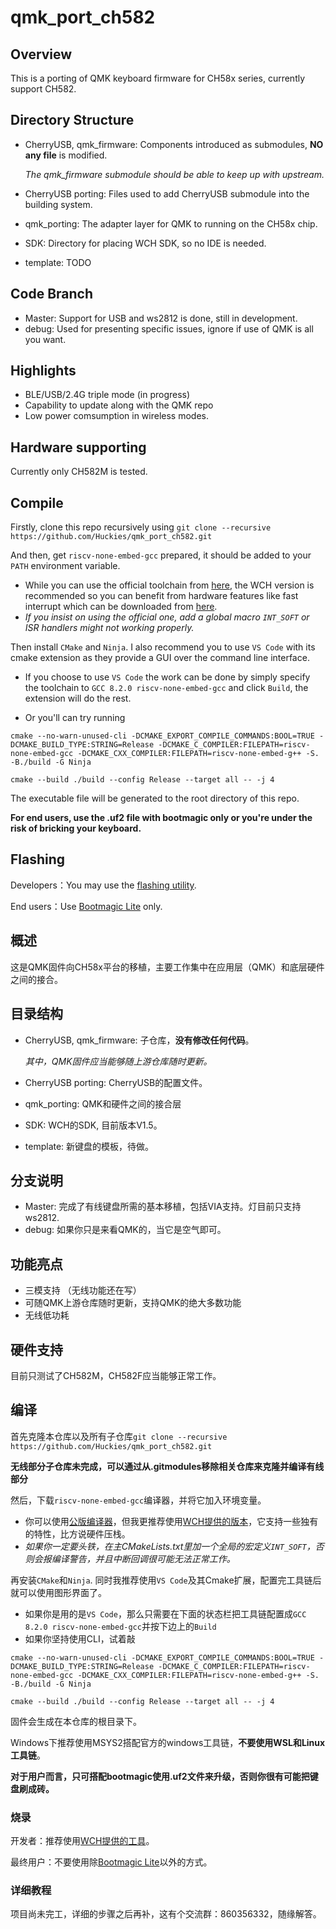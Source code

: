 # qmk_port_ch582

## Overview

This is a porting of QMK keyboard firmware for CH58x series, currently support CH582.

## Directory Structure

- CherryUSB, qmk_firmware: Components introduced as submodules, **NO any file** is modified. 

  *The qmk_firmware submodule should be able to keep up with upstream.*
- CherryUSB porting: Files used to add CherryUSB submodule into the building system.
- qmk_porting: The adapter layer for QMK to running on the CH58x chip.
- SDK: Directory for placing WCH SDK, so no IDE is needed.
- template: TODO

## Code Branch

- Master: Support for USB and ws2812 is done, still in development.
- debug: Used for presenting specific issues, ignore if use of QMK is all you want.

## Highlights

- BLE/USB/2.4G triple mode (in progress)
- Capability to update along with the QMK repo
- Low power comsumption in wireless modes.

## Hardware supporting

Currently only CH582M is tested.

## Compile

Firstly, clone this repo recursively using `git clone --recursive https://github.com/Huckies/qmk_port_ch582.git`

And then, get `riscv-none-embed-gcc` prepared, it should be added to your `PATH` environment variable. 

- While you can use the official toolchain from [here](https://xpack.github.io/blog/2019/07/31/riscv-none-embed-gcc-v8-2-0-3-1-released), the WCH version is recommended so you can benefit from hardware features like fast interrupt which can be downloaded from [here](http://www.mounriver.com/download).
- *If you insist on using the official one, add a global macro `INT_SOFT` or ISR handlers might not working properly.*

Then install `CMake` and `Ninja`. I also recommend you to use `VS Code` with its cmake extension as they provide a GUI over the command line interface.

- If you choose to use `VS Code` the work can be done by simply specify the toolchain to `GCC 8.2.0 riscv-none-embed-gcc` and click `Build`, the extension will do the rest.

- Or you'll can try running

``` 
cmake --no-warn-unused-cli -DCMAKE_EXPORT_COMPILE_COMMANDS:BOOL=TRUE -DCMAKE_BUILD_TYPE:STRING=Release -DCMAKE_C_COMPILER:FILEPATH=riscv-none-embed-gcc -DCMAKE_CXX_COMPILER:FILEPATH=riscv-none-embed-g++ -S. -B./build -G Ninja

cmake --build ./build --config Release --target all -- -j 4
```

The executable file will be generated to the root directory of this repo.

**For end users, use the .uf2 file with bootmagic only or you're under the risk of bricking your keyboard.**

## Flashing

Developers：You may use the [flashing utility](http://www.wch.cn/downloads/WCHISPTool_Setup_exe.html).

End users：Use [Bootmagic Lite](https://docs.qmk.fm/#/feature_bootmagic?id=bootmagic-lite) only.

## 概述

这是QMK固件向CH58x平台的移植，主要工作集中在应用层（QMK）和底层硬件之间的接合。

## 目录结构

- CherryUSB, qmk_firmware: 子仓库，**没有修改任何代码**。

  *其中，QMK固件应当能够随上游仓库随时更新。*
- CherryUSB porting: CherryUSB的配置文件。
- qmk_porting: QMK和硬件之间的接合层
- SDK: WCH的SDK, 目前版本V1.5。
- template: 新键盘的模板，待做。

## 分支说明

- Master: 完成了有线键盘所需的基本移植，包括VIA支持。灯目前只支持ws2812.
- debug: 如果你只是来看QMK的，当它是空气即可。

## 功能亮点

- 三模支持 （无线功能还在写）
- 可随QMK上游仓库随时更新，支持QMK的绝大多数功能
- 无线低功耗

## 硬件支持

目前只测试了CH582M，CH582F应当能够正常工作。

## 编译

首先克隆本仓库以及所有子仓库`git clone --recursive https://github.com/Huckies/qmk_port_ch582.git`

**无线部分子仓库未完成，可以通过从.gitmodules移除相关仓库来克隆并编译有线部分**

然后，下载`riscv-none-embed-gcc`编译器，并将它加入环境变量。
- 你可以使用[公版编译器](https://xpack.github.io/blog/2019/07/31/riscv-none-embed-gcc-v8-2-0-3-1-released)，但我更推荐使用[WCH提供的版本](http://www.mounriver.com/download)，它支持一些独有的特性，比方说硬件压栈。
- *如果你一定要头铁，在主CMakeLists.txt里加一个全局的宏定义`INT_SOFT`，否则会报编译警告，并且中断回调很可能无法正常工作。*

再安装`CMake`和`Ninja`. 同时我推荐使用`VS Code`及其Cmake扩展，配置完工具链后就可以使用图形界面了。
- 如果你是用的是`VS Code`，那么只需要在下面的状态栏把工具链配置成`GCC 8.2.0 riscv-none-embed-gcc`并按下边上的`Build`
- 如果你坚持使用CLI，试着敲

```
cmake --no-warn-unused-cli -DCMAKE_EXPORT_COMPILE_COMMANDS:BOOL=TRUE -DCMAKE_BUILD_TYPE:STRING=Release -DCMAKE_C_COMPILER:FILEPATH=riscv-none-embed-gcc -DCMAKE_CXX_COMPILER:FILEPATH=riscv-none-embed-g++ -S. -B./build -G Ninja

cmake --build ./build --config Release --target all -- -j 4
```

固件会生成在本仓库的根目录下。

Windows下推荐使用MSYS2搭配官方的windows工具链，**不要使用WSL和Linux工具链**。

**对于用户而言，只可搭配bootmagic使用.uf2文件来升级，否则你很有可能把键盘刷成砖。**

### 烧录

开发者：推荐使用[WCH提供的工具](http://www.wch.cn/downloads/WCHISPTool_Setup_exe.html)。

最终用户：不要使用除[Bootmagic Lite](https://docs.qmk.fm/#/feature_bootmagic?id=bootmagic-lite)以外的方式。

### 详细教程

项目尚未完工，详细的步骤之后再补，这有个交流群：860356332，随缘解答。
